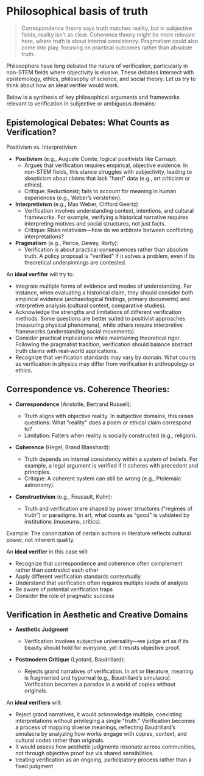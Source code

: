 # Philosophical basis of truth

> Correspondence theory says truth matches reality, but in subjective fields, reality isn't as clear. Coherence theory might be more relevant here, where truth is about internal consistency. Pragmatism could also come into play, focusing on practical outcomes rather than absolute truth.


Philosophers have long debated the nature of verification, particularly in non-STEM fields where objectivity is elusive. These debates intersect with epistemology, ethics, philosophy of science, and social theory. Let us try to think about how an ideal verifier would work.

Below is a synthesis of key philosophical arguments and frameworks relevant to verification in subjective or ambiguous domains:

## Epistemological Debates: What Counts as Verification?

Positivism vs. Interpretivism

* **Positivism** (e.g., Auguste Comte, logical positivists like Carnap):
    * Argues that verification requires empirical, objective evidence. In non-STEM fields, this stance struggles with subjectivity, leading to skepticism about claims that lack "hard" data (e.g., art criticism or ethics).
    * Critique: Reductionist; fails to account for meaning in human experiences (e.g., Weber’s verstehen).
* **Interpretivism** (e.g., Max Weber, Clifford Geertz)
    * Verification involves understanding context, intentions, and cultural frameworks. For example, verifying a historical narrative requires interpreting motives and social structures, not just facts.
    * Critique: Risks relativism—how do we arbitrate between conflicting interpretations?
* **Pragmatism** (e.g., Peirce, Dewey, Rorty):
    * Verification is about practical consequences rather than absolute truth. A policy proposal is "verified" if it solves a problem, even if its theoretical underpinnings are contested.

An **ideal verfifer** will try to:
* Integrate multiple forms of evidence and modes of understanding. For instance, when evaluating a historical claim, they should consider both empirical evidence (archaeological findings, primary documents) and interpretive analysis (cultural context, comparative studies).
* Acknowledge the strengths and limitations of different verification methods. Some questions are better suited to positivist approaches (measuring physical phenomena), while others require interpretive frameworks (understanding social movements).
* Consider practical implications while maintaining theoretical rigor. Following the pragmatist tradition, verification should balance abstract truth claims with real-world applications.
* Recognize that verification standards may vary by domain. What counts as verification in physics may differ from verification in anthropology or ethics.

## Correspondence vs. Coherence Theories:
* **Correspondence** (Aristotle, Bertrand Russell):
    * Truth aligns with objective reality. In subjective domains, this raises questions: What "reality" does a poem or ethical claim correspond to?
    * Limitation: Falters when reality is socially constructed (e.g., religion).

* **Coherence** (Hegel, Brand Blanshard):
    * Truth depends on internal consistency within a system of beliefs. For example, a legal argument is verified if it coheres with precedent and principles.
    * Critique: A coherent system can still be wrong (e.g., Ptolemaic astronomy).

* **Constructivism** (e.g., Foucault, Kuhn):
    * Truth and verification are shaped by power structures ("regimes of truth") or paradigms. In art, what counts as "good" is validated by institutions (museums, critics).

Example: The canonization of certain authors in literature reflects cultural power, not inherent quality.

An **ideal verifier** in this case will:

* Recognize that correspondence and coherence often complement rather than contradict each other
* Apply different verification standards contextually
* Understand that verification often requires multiple levels of analysis
* Be aware of potential verification traps
* Consider the role of pragmatic success

## Verification in Aesthetic and Creative Domains

* **Aesthetic Judgment**
    * Verification involves subjective universality—we judge art as if its beauty should hold for everyone, yet it resists objective proof.

* **Postmodern Critique** (Lyotard, Baudrillard):
    * Rejects grand narratives of verification. In art or literature, meaning is fragmented and hyperreal (e.g., Baudrillard’s simulacra). Verification becomes a paradox in a world of copies without originals.

An **ideal verifiers** will:
* Reject grand narratives, it would acknowledge multiple, coexisting interpretations without privileging a single "truth." Verification becomes a process of mapping diverse meanings, reflecting Baudrillard’s simulacra by analyzing how works engage with copies, context, and cultural codes rather than originals.
* It would assess how aesthetic judgments resonate across communities, not through objective proof but via shared sensibilities.
* treating verification as an ongoing, participatory process rather than a fixed judgment

